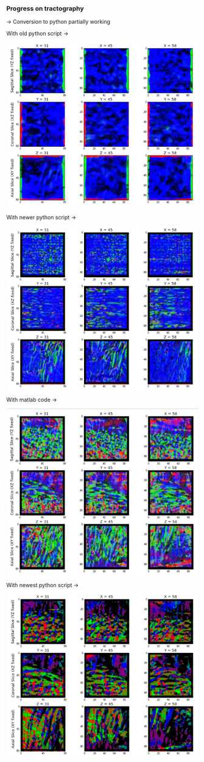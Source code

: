 ### Progress on tractography
-> Conversion to python partially working

With old python script ->


![](https://github.com/NeuroDataDesign/seelviz/blob/gh-pages/AlbertImages/tractold.png?raw=true)

With newer python script ->


![](https://github.com/NeuroDataDesign/seelviz/blob/gh-pages/AlbertImages/tractnew.png)

With matlab code ->


![](https://github.com/NeuroDataDesign/seelviz/blob/gh-pages/AlbertImages/tractideal.png)

With newest python script ->


![](https://github.com/NeuroDataDesign/seelviz/blob/gh-pages/AlbertImages/tractnewest.png)
